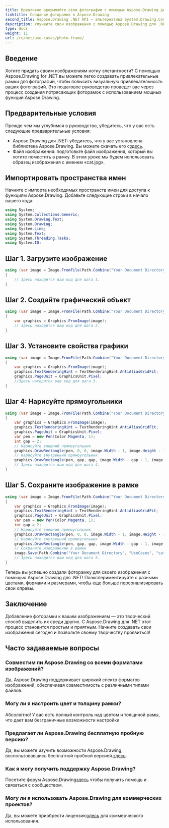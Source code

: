 ```yaml
---
title: Креативно оформляйте свои фотографии с помощью Aspose.Drawing для .NET
linktitle: Создание фоторамок в Aspose.Drawing
second_title: Aspose.Drawing .NET API — альтернатива System.Drawing.Common
description: Улучшите свои изображения с помощью Aspose.Drawing для .NET! Следуйте нашему пошаговому руководству, чтобы создать потрясающие фоторамки. Изучите Aspose.Drawing для .NET прямо сейчас!
type: docs
weight: 11
url: /ru/net/use-cases/photo-frame/
---
```

## Введение
Хотите придать своим изображениям нотку элегантности? С помощью Aspose.Drawing for .NET вы можете легко создавать привлекательные рамки для фотографий, чтобы повысить визуальную привлекательность ваших фотографий. Это пошаговое руководство проведет вас через процесс создания потрясающих фоторамок с использованием мощных функций Aspose.Drawing.
## Предварительные условия
Прежде чем мы углубимся в руководство, убедитесь, что у вас есть следующие предварительные условия:
-  Aspose.Drawing для .NET: убедитесь, что у вас установлена библиотека Aspose.Drawing. Вы можете скачать его с[здесь](https://releases.aspose.com/drawing/net/).
- Файл изображения: подготовьте файл изображения, который вы хотите поместить в рамку. В этом уроке мы будем использовать образец изображения с именем «cat.jpg».
## Импортировать пространства имен
Начните с импорта необходимых пространств имен для доступа к функциям Aspose.Drawing. Добавьте следующие строки в начало вашего кода:
```csharp
using System;
using System.Collections.Generic;
using System.Drawing.Text;
using System.Drawing;
using System.Linq;
using System.Text;
using System.Threading.Tasks;
using System.IO;
```
## Шаг 1. Загрузите изображение
```csharp
using (var image = Image.FromFile(Path.Combine("Your Document Directory", "UseCases", "cat.jpg")))
{
    // Здесь находится ваш код для шага 1.
}
```
## Шаг 2. Создайте графический объект
```csharp
using (var image = Image.FromFile(Path.Combine("Your Document Directory", "UseCases", "cat.jpg")))
{
    var graphics = Graphics.FromImage(image);
    // Здесь находится ваш код для шага 2.
}
```
## Шаг 3. Установите свойства графики
```csharp
using (var image = Image.FromFile(Path.Combine("Your Document Directory", "UseCases", "cat.jpg")))
{
    var graphics = Graphics.FromImage(image);
    graphics.TextRenderingHint = TextRenderingHint.AntiAliasGridFit;
    graphics.PageUnit = GraphicsUnit.Pixel;
    //Здесь находится ваш код для шага 3.
}
```
## Шаг 4: Нарисуйте прямоугольники
```csharp
using (var image = Image.FromFile(Path.Combine("Your Document Directory", "UseCases", "cat.jpg")))
{
    var graphics = Graphics.FromImage(image);
    graphics.TextRenderingHint = TextRenderingHint.AntiAliasGridFit;
    graphics.PageUnit = GraphicsUnit.Pixel;
    var pen = new Pen(Color.Magenta, 1);
    int gap = 2;
    // Нарисуйте внешний прямоугольник
    graphics.DrawRectangle(pen, 0, 0, image.Width - 1, image.Height - 1);
    // Нарисуйте внутренний прямоугольник
    graphics.DrawRectangle(pen, gap, gap, image.Width - gap - 1, image.Height - gap - 1);
    // Здесь находится ваш код для шага 4.
}
```
## Шаг 5. Сохраните изображение в рамке
```csharp
using (var image = Image.FromFile(Path.Combine("Your Document Directory", "UseCases", "cat.jpg")))
{
    var graphics = Graphics.FromImage(image);
    graphics.TextRenderingHint = TextRenderingHint.AntiAliasGridFit;
    graphics.PageUnit = GraphicsUnit.Pixel;
    var pen = new Pen(Color.Magenta, 1);
    int gap = 2;
    // Нарисуйте внешний прямоугольник
    graphics.DrawRectangle(pen, 0, 0, image.Width - 1, image.Height - 1);
    // Нарисуйте внутренний прямоугольник
    graphics.DrawRectangle(pen, gap, gap, image.Width - gap - 1, image.Height - gap - 1);
    // Сохраните изображение в рамке
    image.Save(Path.Combine("Your Document Directory", "UseCases", "cat_with_honor_out.jpg"));
    // Здесь находится ваш код для шага 5.
}
```
Теперь вы успешно создали фоторамку для своего изображения с помощью Aspose.Drawing для .NET! Поэкспериментируйте с разными цветами, формами и размерами, чтобы еще больше персонализировать свои оправы.
## Заключение
Добавление фоторамки к вашим изображениям — это творческий способ выделить их среди других. С Aspose.Drawing для .NET этот процесс становится простым и приятным. Начните создавать свои изображения сегодня и позвольте своему творчеству проявиться!
## Часто задаваемые вопросы
### Совместим ли Aspose.Drawing со всеми форматами изображений?
Да, Aspose.Drawing поддерживает широкий спектр форматов изображений, обеспечивая совместимость с различными типами файлов.
### Могу ли я настроить цвет и толщину рамки?
Абсолютно! У вас есть полный контроль над цветом и толщиной рамы, что дает вам безграничные возможности настройки.
### Предлагает ли Aspose.Drawing бесплатную пробную версию?
 Да, вы можете изучить возможности Aspose.Drawing, воспользовавшись бесплатной пробной версией.[здесь](https://releases.aspose.com/).
### Как я могу получить поддержку Aspose.Drawing?
 Посетите форум Aspose.Drawing[здесь](https://forum.aspose.com/c/diagram/17) чтобы получить помощь и связаться с сообществом.
### Могу ли я использовать Aspose.Drawing для коммерческих проектов?
 Да, вы можете приобрести лицензию[здесь](https://purchase.aspose.com/buy) для коммерческого использования.
